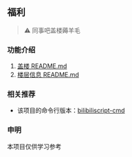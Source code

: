 ## 福利
> ⚠️ 同事吧盖楼薅羊毛

### 功能介绍
1. [盖楼 README.md](https://github.com/demoManito/bilibiliscript/tree/master/building)
2. [楼层信息 README.md](https://github.com/demoManito/bilibiliscript/tree/master/floor)

### 相关推荐
- 该项目的命令行版本：[bilibiliscript-cmd](https://github.com/demoManito/bilibiliscript-cmd)

### 申明
本项目仅供学习参考



